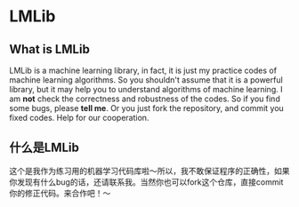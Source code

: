LMLib
=====

What is LMLib
----

LMLib is a machine learning library, in fact, it is just my practice codes of machine learning algorithms. So you shouldn't assume that it is a powerful library, but it may help you to understand algorithms of machine learning.
I am **not** check the correctness and robustness of the codes. So if you find some bugs, please **tell me**. Or you just fork the repository, and commit you fixed codes. Help for our cooperation.

什么是LMLib
----

这个是我作为练习用的机器学习代码库啦～所以，我不敢保证程序的正确性，如果你发现有什么bug的话，还请联系我。当然你也可以fork这个仓库，直接commit你的修正代码。来合作吧！～
